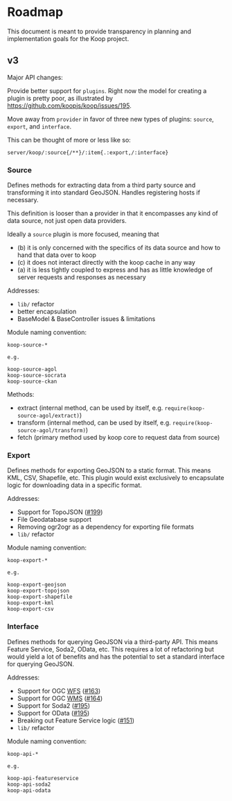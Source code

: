 # Roadmap

This document is meant to provide transparency in planning and implementation goals for the Koop project.

## v3

Major API changes:

Provide better support for `plugins`. Right now the model for creating a plugin is pretty poor, as illustrated by https://github.com/koopjs/koop/issues/195.

Move away from `provider` in favor of three new types of plugins: `source`, `export`, and `interface`.

This can be thought of more or less like so:

`server/koop/:source{/**}/:item{.:export,/:interface}`

### Source

Defines methods for extracting data from a third party source and transforming it into standard GeoJSON. Handles registering hosts if necessary.

This definition is looser than a provider in that it encompasses any kind of data source, not just open data providers.

Ideally a `source` plugin is more focused, meaning that

- (b) it is only concerned with the specifics of its data source and how to hand that data over to koop
- (c) it does not interact directly with the koop cache in any way
- (a) it is less tightly coupled to express and has as little knowledge of server requests and responses as necessary

Addresses:

* `lib/` refactor
* better encapsulation
* BaseModel & BaseController issues & limitations

Module naming convention:

```
koop-source-*

e.g.

koop-source-agol
koop-source-socrata
koop-source-ckan
```

Methods:

* extract (internal method, can be used by itself, e.g. `require(koop-source-agol/extract)`)
* transform (internal method, can be used by itself, e.g. `require(koop-source-agol/transform)`)
* fetch (primary method used by koop core to request data from source)

### Export

Defines methods for exporting GeoJSON to a static format. This means KML, CSV, Shapefile, etc. This plugin would exist exclusively to encapsulate logic for downloading data in a specific format.

Addresses:

* Support for TopoJSON ([#199](https://github.com/koopjs/koop/issues/199))
* File Geodatabase support
* Removing ogr2ogr as a dependency for exporting file formats
* `lib/` refactor

Module naming convention:

```
koop-export-*

e.g.

koop-export-geojson
koop-export-topojson
koop-export-shapefile
koop-export-kml
koop-export-csv
```

### Interface

Defines methods for querying GeoJSON via a third-party API. This means Feature Service, Soda2, OData, etc. This requires a lot of refactoring but would yield a lot of benefits and has the potential to set a standard interface for querying GeoJSON.

Addresses:

* Support for OGC [WFS](http://www.opengeospatial.org/standards/wfs) ([#163](https://github.com/koopjs/koop/issues/163))
* Support for OGC [WMS](http://www.opengeospatial.org/standards/wms) ([#164](https://github.com/koopjs/koop/issues/164))
* Support for Soda2 ([#195](https://github.com/koopjs/koop/issues/195))
* Support for OData ([#195](https://github.com/koopjs/koop/issues/195))
* Breaking out Feature Service logic ([#151](https://github.com/koopjs/koop/issues/151))
* `lib/` refactor

Module naming convention:

```
koop-api-*

e.g.

koop-api-featureservice
koop-api-soda2
koop-api-odata
```
